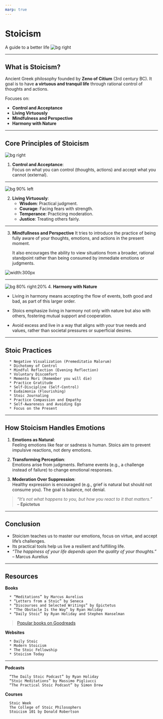 ```yaml
---
marp: true
---
```


# Stoicism
A guide to a better life
![bg right](./images/stoicism.jpg)

---

## **What is Stoicism?**
Ancient Greek philosophy founded by **Zeno of Citium** (3rd century BC). It goal is to have **a virtuous and tranquil life** through rational control of thoughts and actions.

Focuses on:
+ **Control and Acceptance**
+ **Living Virtuously**
+ **Mindfulness and Perspective**
+ **Harmony with Nature**

---

## **Core Principles of Stoicism**
![bg right](./images/dichotomy-control.png)
1. **Control and Acceptance**:  
Focus on what you can control (thoughts, actions) and accept what you cannot (external).  

---

![bg 90% left](./images/cardinal-virtues.jpeg)

2. **Living Virtuously**:  
   - **Wisdom**: Practical judgment.  
   - **Courage**: Facing fears with strength.  
   - **Temperance**: Practicing moderation.  
   - **Justice**: Treating others fairly.  

---

3. **Mindfullness and Perspective**
   It tries to introduce the practice of being fully aware of your thoughts, emotions, and actions in the present moment.

   It also encourages the ability to view situations from a broader, rational standpoint rather than being consumed by immediate emotions or judgments.

![width:300px](./images/mind.jpg)

---
![bg 80% right:20%](./images/harmony-with-nature.png)
4. **Harmony with Nature**
   
  - Living in harmony means accepting the flow of events, both good and bad, as part of this larger order.

  - Stoics emphasize living in harmony not only with nature but also with others, fostering mutual support and cooperation.

  - Avoid excess and live in a way that aligns with your true needs and values, rather than societal pressures or superficial desires.

---

## **Stoic Practices**
      * Negative Visualization (Premeditatio Malorum)
      * Dichotomy of Control
      * Mindful Reflection (Evening Reflection)
      * Voluntary Discomfort
      * Memento Mori (Remember you will die)
      * Practice Gratitude
      * Self-Discipline (Self-Control)
      * Eudaimonia (Flourishing)
      * Stoic Journaling
      * Practice Compassion and Empathy
      * Self-Awareness and Avoiding Ego
      * Focus on the Present

<!--
    Journaling: Morning preparation, evening reflection. 
-->
---

## **How Stoicism Handles Emotions**
1. **Emotions as Natural**:  
Feeling emotions like fear or sadness is human. Stoics aim to prevent impulsive reactions, not deny emotions.

2. **Transforming Perception**:  
Emotions arise from judgments. Reframe events (e.g., a challenge instead of failure) to change emotional responses.

3. **Moderation Over Suppression**:  
Healthy expression is encouraged (e.g., grief is natural but should not consume you). The goal is balance, not denial.

> *“It’s not what happens to you, but how you react to it that matters.”*  
– **Epictetus**

---

## **Conclusion**
- Stoicism teaches us to master our emotions, focus on virtue, and accept life’s challenges.  
- Its practical tools help us live a resilient and fulfilling life.  
- *“The happiness of your life depends upon the quality of your thoughts.”* – Marcus Aurelius

--- 

## **Resources**

**Books**

      * “Meditations” by Marcus Aurelius
      * “Letters from a Stoic” by Seneca
      * “Discourses and Selected Writings” by Epictetus
      * “The Obstacle Is the Way” by Ryan Holiday
      * “Daily Stoic” by Ryan Holiday and Stephen Hanselman
   > [Popular books on Goodreads](https://www.goodreads.com/list/show/45589.Popular_Books_on_Stoicism)

**Websites**

      * Daily Stoic
      * Modern Stoicism
      * The Stoic Fellowship
      * Stoicism Today

---

**Podcasts**

      “The Daily Stoic Podcast” by Ryan Holiday
      “Stoic Meditations” by Massimo Pigliucci
      “The Practical Stoic Podcast” by Simon Drew

**Courses**

      Stoic Week
      The College of Stoic Philosophers
      Stoicism 101 by Donald Robertson
